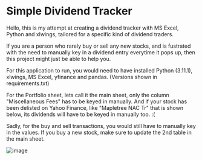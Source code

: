 # Simple Dividend Tracker

Hello, this is my attempt at creating a dividend tracker with MS Excel, Python and xlwings, tailored for a specific kind of dividend traders.

If you are a person who rarely buy or sell any new stocks, and is fustrated with the need to manually key in a dividend entry everytime it pops up, then this project might just be able to help you. 

For this application to run, you would need to have installed Python (3.11.1), xlwings, MS Excel, yfinance and pandas. (Versions shown in requirements.txt)

For the Portfolio sheet, lets call it the main sheet, only the column "Miscellaneous Fees" has to be keyed in manually. And if your stock has been delisted on Yahoo Finance, like "Mapletree NAC Tr" that is shown below, its dividends will have to be keyed in manually too. :(

Sadly, for the buy and sell transactions, you would still have to manually key in the values. If you buy a new stock, make sure to update the 2nd table in the main sheet.

![image](https://user-images.githubusercontent.com/79985278/219069359-c0a0e9f7-9276-401a-852b-a2ed6e44a719.png)
